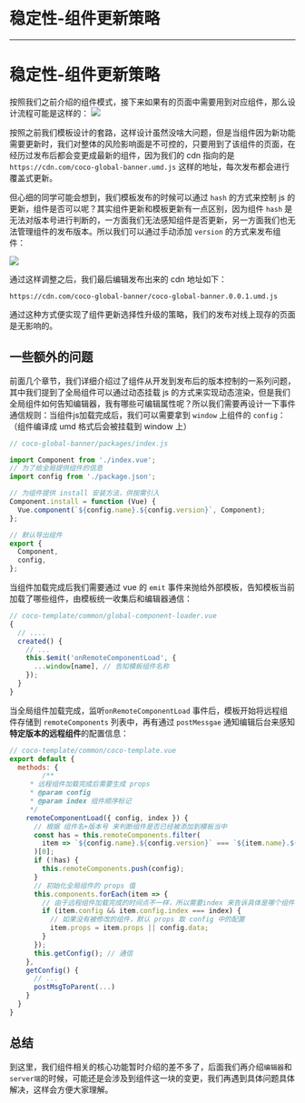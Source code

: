 
# 稳定性-组件更新策略
---

# 稳定性-组件更新策略

按照我们之前介绍的组件模式，接下来如果有的页面中需要用到对应组件，那么设计流程可能是这样的： ![](https://p1-juejin.byteimg.com/tos-cn-i-k3u1fbpfcp/2aaa9426bffa4346b7538edcb2e00ff9~tplv-k3u1fbpfcp-watermark.image)

按照之前我们模板设计的套路，这样设计虽然没啥大问题，但是当组件因为新功能需要更新时，我们对整体的风险影响面是不可控的，只要用到了该组件的页面，在经历过发布后都会变更成最新的组件，因为我们的 cdn 指向的是 `https://cdn.com/coco-global-banner.umd.js` 这样的地址，每次发布都会进行覆盖式更新。

但心细的同学可能会想到，我们模板发布的时候可以通过 `hash` 的方式来控制 js 的更新，组件是否可以呢？其实组件更新和模板更新有一点区别，因为组件 `hash` 是无法对版本号进行判断的，一方面我们无法感知组件是否更新，另一方面我们也无法管理组件的发布版本。所以我们可以通过手动添加 `version` 的方式来发布组件：

![](https://p3-juejin.byteimg.com/tos-cn-i-k3u1fbpfcp/55bfe288a37f4112a27526d66caee3d5~tplv-k3u1fbpfcp-watermark.image)

通过这样调整之后，我们最后编辑发布出来的 cdn 地址如下：

```
https://cdn.com/coco-global-banner/coco-global-banner.0.0.1.umd.js
```

通过这种方式便实现了组件更新选择性升级的策略，我们的发布对线上现存的页面是无影响的。

## 一些额外的问题

前面几个章节，我们详细介绍过了组件从开发到发布后的版本控制的一系列问题，其中我们提到了全局组件可以通过动态挂载 js 的方式来实现动态渲染，但是我们全局组件如何告知编辑器，我有哪些可编辑属性呢？所以我们需要再设计一下事件通信规则：当组件js加载完成后，我们可以需要拿到 `window` 上组件的 `config`：（组件编译成 umd 格式后会被挂载到 window 上）

```javascript
// coco-global-banner/packages/index.js

import Component from './index.vue';
// 为了给全局提供组件的信息
import config from './package.json';

// 为组件提供 install 安装方法，供按需引入
Component.install = function (Vue) {
  Vue.component(`${config.name}.${config.version}`, Component);
};

// 默认导出组件
export {
  Component,
  config,
};
```

当组件加载完成后我们需要通过 vue 的 `emit` 事件来抛给外部模板，告知模板当前加载了哪些组件，由模板统一收集后和编辑器通信：

```javascript
// coco-template/common/global-component-loader.vue
{
  // ....
  created() {
    // ...
    this.$emit('onRemoteComponentLoad', {
      ...window[name], // 告知模板组件名称
    });
  }
}
```

当全局组件加载完成，监听`onRemoteComponentLoad` 事件后，模板开始将远程组件存储到 `remoteComponents` 列表中，再有通过 `postMessgae` 通知编辑后台来感知**特定版本的远程组件**的配置信息：

```javascript
// coco-template/common/coco-template.vue
export default {
  methods: {
        /**
     * 远程组件加载完成后需要生成 props
     * @param config
     * @param index 组件顺序标记
     */
    remoteComponentLoad({ config, index }) {
      // 根据 组件名+版本号 来判断组件是否已经被添加到模板当中
      const has = this.remoteComponents.filter(
        item => `${config.name}.${config.version}` === `${item.name}.${item.version}`
      )[0];
      if (!has) {
        this.remoteComponents.push(config);
      }
      // 初始化全局组件的 props 值
      this.components.forEach(item => {
        // 由于远程组件加载完成的时间点不一样，所以需要index 来告诉具体是哪个组件 load 完成
        if (item.config && item.config.index === index) {
          // 如果没有被修改的组件，默认 props 取 config 中的配置
          item.props = item.props || config.data;
        }
      });
      this.getConfig(); // 通信
    },
    getConfig() {
      // ...
      postMsgToParent(...)
    }
  }
}
```

## 总结

到这里，我们组件相关的核心功能暂时介绍的差不多了，后面我们再介绍`编辑器`和`server端`的时候，可能还是会涉及到组件这一块的变更，我们再遇到具体问题具体解决，这样会方便大家理解。
    